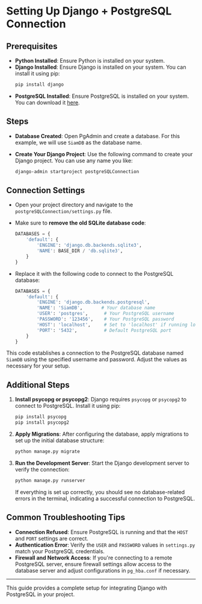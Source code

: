 # Setting Up Django + PostgreSQL Connection

## Prerequisites

- **Python Installed**: Ensure Python is installed on your system.
- **Django Installed**: Ensure Django is installed on your system. You can install it using pip:
  ``` bash
  pip install django
  ```
- **PostgreSQL Installed**: Ensure PostgreSQL is installed on your system. You can download it [here](https://www.postgresql.org/download/).

## Steps

- **Database Created**: Open PgAdmin and create a database. For this example, we will use `SiamDB` as the database name.

- **Create Your Django Project**: Use the following command to create your Django project. You can use any name you like:
  ```bash
  django-admin startproject postgreSQLConnection
  ```

## Connection Settings

- Open your project directory and navigate to the `postgreSQLConnection/settings.py` file.

- Make sure to **remove the old SQLite database code**:

    ```python
    DATABASES = {
        'default': {
            'ENGINE': 'django.db.backends.sqlite3',
            'NAME': BASE_DIR / 'db.sqlite3',
        }
    }
    ```

- Replace it with the following code to connect to the PostgreSQL database:

    ```python
    DATABASES = {
        'default': {
            'ENGINE': 'django.db.backends.postgresql',
            'NAME': 'SiamDB',       # Your database name
            'USER': 'postgres',      # Your PostgreSQL username
            'PASSWORD': '123456',    # Your PostgreSQL password
            'HOST': 'localhost',     # Set to 'localhost' if running locally
            'PORT': '5432',          # Default PostgreSQL port
        }
    }
    ```

This code establishes a connection to the PostgreSQL database named `SiamDB` using the specified username and password. Adjust the values as necessary for your setup.


## Additional Steps

1. **Install psycopg or psycopg2**: Django requires `psycopg` or `psycopg2` to connect to PostgreSQL. Install it using pip:
   ```bash
   pip install psycopg
   pip install psycopg2
   ```

2. **Apply Migrations**: After configuring the database, apply migrations to set up the initial database structure:
   ```bash
   python manage.py migrate
   ```

3. **Run the Development Server**: Start the Django development server to verify the connection:
   ```bash
   python manage.py runserver
   ```

   If everything is set up correctly, you should see no database-related errors in the terminal, indicating a successful connection to PostgreSQL.

## Common Troubleshooting Tips

- **Connection Refused**: Ensure PostgreSQL is running and that the `HOST` and `PORT` settings are correct.
- **Authentication Error**: Verify the `USER` and `PASSWORD` values in `settings.py` match your PostgreSQL credentials.
- **Firewall and Network Access**: If you're connecting to a remote PostgreSQL server, ensure firewall settings allow access to the database server and adjust configurations in `pg_hba.conf` if necessary.

---

This guide provides a complete setup for integrating Django with PostgreSQL in your project.
